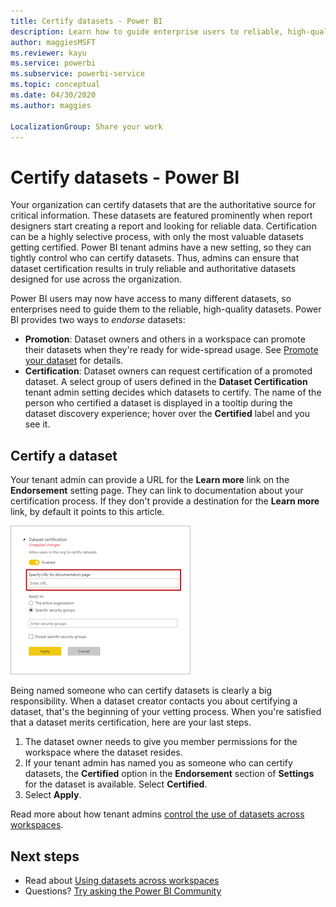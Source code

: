 ```yaml
---
title: Certify datasets - Power BI
description: Learn how to guide enterprise users to reliable, high-quality datasets.
author: maggiesMSFT
ms.reviewer: kayu
ms.service: powerbi
ms.subservice: powerbi-service
ms.topic: conceptual
ms.date: 04/30/2020
ms.author: maggies

LocalizationGroup: Share your work
---
```

# Certify datasets - Power BI

Your organization can certify datasets that are the authoritative source for critical information. These datasets are featured prominently when report designers start creating a report and looking for reliable data. Certification can be a highly selective process, with only the most valuable datasets getting certified. Power BI tenant admins have a new setting, so they can tightly control who can certify datasets. Thus, admins can ensure that dataset certification results in truly reliable and authoritative datasets designed for use across the organization.

Power BI users may now have access to many different datasets, so enterprises need to guide them to the reliable, high-quality datasets. Power BI provides two ways to *endorse* datasets:

- **Promotion**: Dataset owners and others in a workspace can promote their datasets when they're ready for wide-spread usage. See [Promote your dataset](service-datasets-promote.md) for details. 
- **Certification**: Dataset owners can request certification of a promoted dataset. A select group of users defined in the **Dataset Certification** tenant admin setting decides which datasets to certify. The name of the person who certified a dataset is displayed in a tooltip during the dataset discovery experience; hover over the **Certified** label and you see it.

## Certify a dataset

Your tenant admin can provide a URL for the **Learn more** link on the **Endorsement** setting page.  They can link to documentation about your certification process. If they don't provide a destination for the **Learn more** link, by default it points to this article.

![Dataset certification Learn more](media/service-datasets-certify-promote/power-bi-dataset-learn-more-certification.png)

Being named someone who can certify datasets is clearly a big responsibility. When a dataset creator contacts you about certifying a dataset, that's the beginning of your vetting process. When you're satisfied that a dataset merits certification, here are your last steps.

1. The dataset owner needs to give you member permissions for the workspace where the dataset resides.
1. If your tenant admin has named you as someone who can certify datasets, the **Certified** option in the **Endorsement** section of **Settings** for the dataset is available. Select **Certified**.
1. Select **Apply**.

Read more about how tenant admins [control the use of datasets across workspaces](service-datasets-admin-across-workspaces.md).

## Next steps

* Read about [Using datasets across workspaces](service-datasets-across-workspaces.md)
* Questions? [Try asking the Power BI Community](https://community.powerbi.com/)
